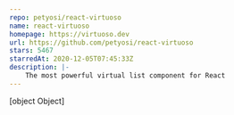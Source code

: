 ```yaml
---
repo: petyosi/react-virtuoso
name: react-virtuoso
homepage: https://virtuoso.dev
url: https://github.com/petyosi/react-virtuoso
stars: 5467
starredAt: 2020-12-05T07:45:33Z
description: |-
    The most powerful virtual list component for React
---
```


[object Object]
